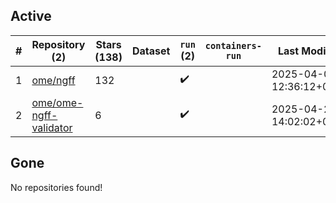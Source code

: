 ## Active
| # | Repository (2) | Stars (138) | Dataset | `run` (2) | `containers-run` | Last Modified |
| --- | --- | --- | --- | --- | --- | --- |
| 1 | [ome/ngff](https://github.com/ome/ngff) | 132 |  | :heavy_check_mark: |  | 2025-04-03 12:36:12+00:00 |
| 2 | [ome/ome-ngff-validator](https://github.com/ome/ome-ngff-validator) | 6 |  | :heavy_check_mark: |  | 2025-04-25 14:02:02+00:00 |

## Gone
No repositories found!
